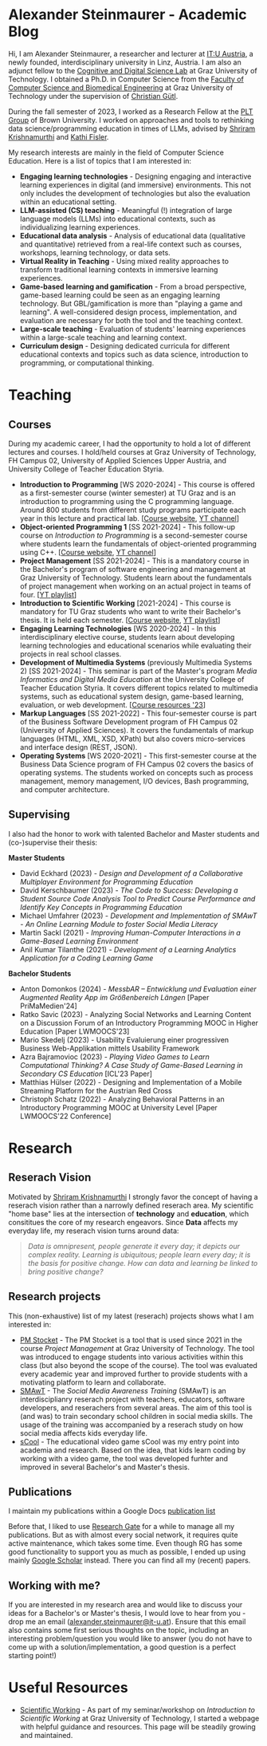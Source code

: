 # Alexander Steinmaurer  - Academic Blog

Hi, I am Alexander Steinmaurer, a researcher and lecturer at [IT:U Austria](https://it-u.at/), a newly founded, interdisciplinary university in Linz, Austria. I am also an adjunct fellow to the [Cognitive and Digital Science Lab](https://codislabgraz.org/) at Graz University of Technology. I obtained a Ph.D. in Computer Science from the [Faculty of Computer Science and Biomedical Engineering](https://csbme.tugraz.at/) at Graz University of Technology under the supervision of [Christian Gütl](https://online.tugraz.at/tug_online/pl/ui/$ctx/visitenkarte.show_vcard?pPersonenId=DBBE6CF53E98F4C0&pPersonenGruppe=3). 

During the fall semester of 2023, I worked as a Research Fellow at the [PLT Group](https://cs.brown.edu/research/plt/) of Brown University. I worked on approaches and tools to rethinking data science/programming education in times of LLMs, advised by [Shriram Krishnamurthi](https://cs.brown.edu/~sk/) and [Kathi Fisler](https://cs.brown.edu/~kfisler/).

My research interests are mainly in the field of Computer Science Education. Here is a list of topics that I am interested in:

- **Engaging learning technologies** - Designing engaging and interactive learning experiences in digital (and immersive) environments. This not only includes the development of technologies but also the evaluation within an educational setting. 
- **LLM-assisted (CS) teaching** - Meaningful (!) integration of large language models (LLMs) into educational contexts, such as individualizing learning experiences.
- **Educational data analysis** - Analysis of educational data (qualitative and quantitative) retrieved from a real-life context such as courses, workshops, learning technology, or data sets.
- **Virtual Reality in Teaching** - Using mixed reality approaches to transform traditional learning contexts in immersive learning experiences. 
- **Game-based learning and gamification** - From a broad perspective, game-based learning could be seen as an engaging learning technology. But GBL/gamification is more than "playing a game and learning". A well-considered design process, implementation, and evaluation are necessary for both the tool and the teaching context.
- **Large-scale teaching** - Evaluation of students' learning experiences within a large-scale teaching and learning context.
- **Curriculum design** - Designing dedicated curricula for different educational contexts and topics such as data science, introduction to programming, or computational thinking. 

# Teaching
## Courses
During my academic career, I had the opportunity to hold a lot of different lectures and courses. I hold/held courses at Graz University of Technology, FH Campus 02, University of Applied Sciences Upper Austria, and University College of Teacher Education Styria.

- **Introduction to Programming** \[WS 2020-2024\]  - This course is offered as a first-semester course (winter semester) at TU Graz and is an introduction to programming using the C programming language. Around 800 students from different study programs participate each year in this lecture and practical lab. \[[Course website](https://coding.tugraz.at/), [YT channel](https://www.youtube.com/@codingtugraz)\]
- **Object-oriented Programming 1**  \[SS 2021-2024\] - This follow-up course on *Introduction to Programming* is a second-semester course where students learn the fundamentals of object-oriented programming using C++.  \[[Course website](https://coding.tugraz.at/), [YT channel](https://www.youtube.com/@codingtugraz)\]
- **Project Management** \[SS 2021-2024\] - This is a mandatory course in the Bachelor's program of software engineering and management at Graz University of Technology. Students learn about the fundamentals of project management when working on an actual project in teams of four.  \[[YT playlist](https://www.youtube.com/watch?v=TQgwLycf7xY&list=PLtrp6_jkyyuI9P3YqBdLyskZjzquqqyQ4)\]
- **Introduction to Scientific Working** [2021-2024] - This course is mandatory for TU Graz students who want to write their Bachelor's thesis. It is held each semester.  \[[Course website](https://xstone93.github.io/sci-work), [YT playlist](https://www.youtube.com/watch?v=NIbp18fU5Ww&list=PLtrp6_jkyyuK49OmNlSEkQxmyov4K1HGc)\]
- **Engaging Learning Technologies** \[WS 2020-2024\] - In this interdisciplinary elective course, students learn about developing learning technologies and educational scenarios while evaluating their projects in real school classes.
- **Development of Multimedia Systems** (previously Multimedia Systems 2) \[SS 2021-2024\] - This seminar is part of the Master's program *Media Informatics and Digital Media Education* at the University College of Teacher Education Styria. It covers different topics related to multimedia systems, such as educational system design, game-based learning, evaluation, or web development.  \[[Course resources '23](https://xstone93.github.io/courses/MIM2_23.html)\]
- **Markup Languages** \[SS 2021-2022\] - This four-semester course is part of the Business Software Development program of FH Campus 02 (University of Applied Sciences). It covers the fundamentals of markup languages (HTML, XML, XSD, XPath) but also covers micro-services and interface design (REST, JSON).
- **Operating Systems**  \[WS 2020-2021\] - This first-semester course at the Business Data Science program of FH Campus 02 covers the basics of operating systems. The students worked on concepts such as process management, memory management, I/O devices, Bash programming, and computer architecture.

## Supervising 
I also had the honor to work with talented Bachelor and Master students and (co-)supervise their thesis:

**Master Students**
- David Eckhard (2023) - *Design and Development of a Collaborative Multiplayer Environment for Programming Education*
- David Kerschbaumer (2023) - *The Code to Success: Developing a Student Source Code Analysis Tool to Predict Course Performance and Identify Key Concepts in Programming Education*
- Michael Umfahrer (2023) - *Development and Implementation of SMAwT - An Online Learning Module to foster Social Media Literacy*
- Martin Sackl (2021) - *Improving Human-Computer Interactions in a Game-Based Learning Environment*
- Anil Kumar Tilanthe (2021) - *Development of a Learning Analytics Application for a Coding Learning Game*

**Bachelor Students**
- Anton Domonkos (2024) - *MessbAR – Entwicklung und Evaluation einer Augmented Reality App im Größenbereich Längen* [Paper PriMaMedien'24]
- Ratko Savic (2023) - Analyzing Social Networks and Learning Content on a Discussion Forum of an Introductory Programming MOOC in Higher Education [Paper LWMOOCS'23]
- Mario Skedelj (2023) - Usability Evaluierung einer progressiven Business Web-Applikation mittels Usability Framework
- Azra Bajramovioc (2023) - *Playing Video Games to Learn Computational Thinking? A Case Study of Game-Based Learning in Secondary CS Education* [ICL'23 Paper]
- Matthias Hülser (2022) - Designing and Implementation of a Mobile Streaming Platform for the Austrian Red Cross
- Christoph Schatz (2022) - Analyzing Behavioral Patterns in an Introductory Programming MOOC at University Level  [Paper LWMOOCS'22 Conference]

# Research 

## Reserach Vision
Motivated by [Shriram Krishnamurthi](https://cs.brown.edu/~sk/) I strongly favor the concept of having a reserach vision rather than a narrowly defined reserach area. My scientific "home base" lies at the intersection of  **technology** and **education**, which consititues the core of my research engeavors. Since **Data** affects my everyday life, my reserach vision turns around data:

> *Data is omnipresent, people generate it every day; it depicts our complex reality.
> Learning is ubiquitous; people learn every day; it is the basis for positive change.
> How can data and learning be linked to bring positive change?*

## Research projects

This (non-exhaustive) list of my latest (reserach) projects shows what I am interested in:

- [PM Stocket](https://pm-stocket.at/) - The PM Stocket is a tool that is used since 2021 in the course *Project Management* at Graz University of Technology. The tool was introduced to engage students into various activities within this class (but also beyond the scope of the course). The tool was evaluated every academic year and improved further to provide students with a motivating platform to learn and collaborate.
- [SMAwT](https://smawt.codislabgraz.org/) - The *Social Media Awareness Training* (SMAwT) is an interdisciplianry reserach project with teachers, educators, software developers, and reserachers from several areas. The aim of this tool is (and was) to train secondary school children in social media skills. The usage of the training was accompanied by a reserach study on how social media affects kids everyday life. 
- [sCool](https://scool.codislabgraz.org/) - The educational video game sCool was my entry point into academia and research. Based on the idea, that kids learn coding by working with a video game, the tool was developed furhter and improved in several Bachelor's and Master's thesis.

## Publications

I maintain my publications within a Google Docs [publication list](https://docs.google.com/document/d/1tQNeT14SvJLDQMYDtfQeuHtdW_vwFraIA8bpwHQnCPM/edit?usp=sharing)

Before that, I liked to use [Research Gate](https://www.researchgate.net/profile/Alexander-Steinmaurer-3) for a while to manage all my publications. But as with almost every social network, it requires quite active maintenance, which takes some time. Even though RG has some good functionality to support you as much as possible, I ended up using mainly [Google Scholar](https://scholar.google.com/citations?hl=de&user=vERJIRAAAAAJ) instead. There you can find all my (recent) papers.

## Working with me? 

If you are interested in my research area and would like to discuss your ideas for a Bachelor's or Master's thesis, I would love to hear from you - drop me an email (alexander.steinmaurer@it-u.at). Ensure that this email also contains some first serious thoughts on the topic, including an interesting problem/question you would like to answer (you do not have to come up with a solution/implementation, a good question is a perfect starting point!) 

# Useful Resources
- [Scientific Working](https://xstone93.github.io/sci-work/#/) - As part of my seminar/workshop on *Introduction to Scientific Working* at Graz University of Technology, I started a webpage with helpful guidance and resources. This page will be steadily growing and maintained.  

